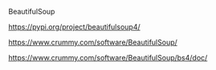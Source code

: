 BeautifulSoup

https://pypi.org/project/beautifulsoup4/

https://www.crummy.com/software/BeautifulSoup/

https://www.crummy.com/software/BeautifulSoup/bs4/doc/

